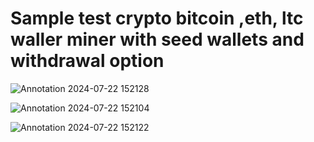 # Sample test crypto bitcoin ,eth, ltc waller miner with seed wallets and withdrawal option

![Annotation 2024-07-22 152128](https://github.com/user-attachments/assets/6732fdaa-575f-462b-9a77-172aa2987210)

![Annotation 2024-07-22 152104](https://github.com/user-attachments/assets/d3179263-a2ad-4fc9-997d-296bfae501f1)

![Annotation 2024-07-22 152122](https://github.com/user-attachments/assets/25f26e9a-8248-438d-84c5-da48567d3763)
